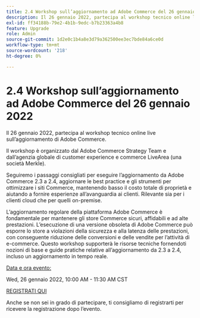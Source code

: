 ```yaml
---
title: 2.4 Workshop sull’aggiornamento ad Adobe Commerce del 26 gennaio 2022
description: Il 26 gennaio 2022, partecipa al workshop tecnico online live sull’aggiornamento di Adobe Commerce.
exl-id: ff34188b-79e2-4b1b-9edc-b7b23363a4b8
feature: Upgrade
role: Admin
source-git-commit: 1d2e0c1b4a8e3d79a362500ee3ec7bde84a6ce0d
workflow-type: tm+mt
source-wordcount: '218'
ht-degree: 0%

---
```


# 2.4 Workshop sull’aggiornamento ad Adobe Commerce del 26 gennaio 2022

Il 26 gennaio 2022, partecipa al workshop tecnico online live sull’aggiornamento di Adobe Commerce.

Il workshop è organizzato dal Adobe Commerce Strategy Team e dall’agenzia globale di customer experience e commerce LiveArea (una società Merkle).

Seguiremo i passaggi consigliati per eseguire l’aggiornamento da Adobe Commerce 2.3 a 2.4, aggiornare le best practice e gli strumenti per ottimizzare i siti Commerce, mantenendo basso il costo totale di proprietà e aiutando a fornire esperienze all’avanguardia ai clienti. Rilevante sia per i clienti cloud che per quelli on-premise.

L’aggiornamento regolare della piattaforma Adobe Commerce è fondamentale per mantenere gli store Commerce sicuri, affidabili e ad alte prestazioni. L’esecuzione di una versione obsoleta di Adobe Commerce può esporre lo store a violazioni della sicurezza e alla latenza delle prestazioni, con conseguente riduzione delle conversioni e delle vendite per l’attività di e-commerce. Questo workshop supporterà le risorse tecniche fornendoti nozioni di base e guide pratiche relative all’aggiornamento da 2.3 a 2.4, incluso un aggiornamento in tempo reale.

<u>Data e ora evento:</u>

Wed, 26 gennaio 2022, 10:00 AM - 11:30 AM CST

[REGISTRATI QUI](https://register.gotowebinar.com/register/6951278956217776911)

Anche se non sei in grado di partecipare, ti consigliamo di registrarti per ricevere la registrazione dopo l’evento.
